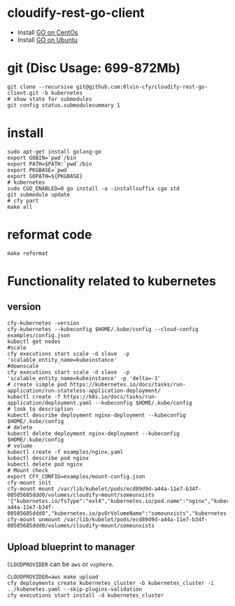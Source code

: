 # cloudify-rest-go-client

* Install [GO on CentOs](examples/blueprint/scripts/tools-install.sh#L8-L12)
* Install [GO on Ubuntu](examples/blueprint/scripts/tools-install.sh#L14-L17)

# git (Disc Usage: 699-872Mb)
```shell
git clone --recursive git@github.com:0lvin-cfy/cloudify-rest-go-client.git -b kubernetes
# show state for submodules
git config status.submodulesummary 1
```

# install

```shell
sudo apt-get install golang-go
export GOBIN=`pwd`/bin
export PATH=$PATH:`pwd`/bin
export PKGBASE=`pwd`
export GOPATH=${PKGBASE}
# kubernetes
sudo CGO_ENABLED=0 go install -a -installsuffix cgo std
git submodule update
# cfy part
make all
```

# reformat code

```shell
make reformat
```
# Functionality related to kubernetes
## version

```shell
cfy-kubernetes -version
cfy-kubernetes --kubeconfig $HOME/.kube/config --cloud-config examples/config.json
kubectl get nodes
#scale
cfy executions start scale -d slave  -p 'scalable_entity_name=kubeinstance'
#downscale
cfy executions start scale -d slave  -p 'scalable_entity_name=kubeinstance' -p 'delta=-1'
# create simple pod https://kubernetes.io/docs/tasks/run-application/run-stateless-application-deployment/
kubectl create -f https://k8s.io/docs/tasks/run-application/deployment.yaml --kubeconfig $HOME/.kube/config
# look to description
kubectl describe deployment nginx-deployment --kubeconfig $HOME/.kube/config
# delete
kubectl delete deployment nginx-deployment --kubeconfig $HOME/.kube/config
# volume
kubectl create -f examples/nginx.yaml
kubectl describe pod nginx
kubectl delete pod nginx
# Mount check
export CFY_CONFIG=examples/mount-config.json
cfy-mount init
cfy-mount mount /var/lib/kubelet/pods/ecd89d9d-a44a-11e7-b34f-00505685ddd0/volumes/cloudify~mount/someunxists '{"kubernetes.io/fsType":"ext4","kubernetes.io/pod.name":"nginx","kubernetes.io/pod.namespace":"default","kubernetes.io/pod.uid":"ecd89d9d-a44a-11e7-b34f-00505685ddd0","kubernetes.io/pvOrVolumeName":"someunxists","kubernetes.io/readwrite":"rw","kubernetes.io/serviceAccount.name":"default","size":"1000m","volumeID":"vol1","volumegroup":"kube_vg"}'
cfy-mount unmount /var/lib/kubelet/pods/ecd89d9d-a44a-11e7-b34f-00505685ddd0/volumes/cloudify~mount/someunxists
```

## Upload blueprint to manager

`CLOUDPROVIDER` can be `aws` or `vsphere`.

```shell
CLOUDPROVIDER=aws make upload
cfy deployments create kubernetes_cluster -b kubernetes_cluster -i ../kubenetes.yaml --skip-plugins-validation
cfy executions start install -d kubernetes_cluster
```
